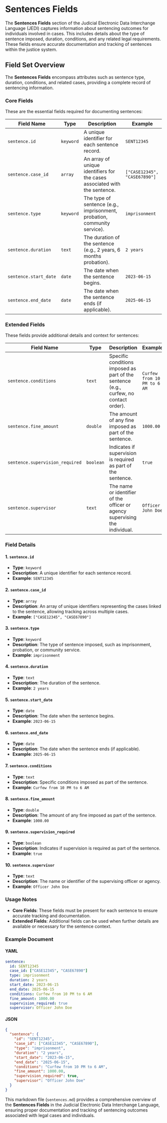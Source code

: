 # Sentences Fields

The **Sentences Fields** section of the Judicial Electronic Data Interchange Language (JEDI) captures information about sentencing outcomes for individuals involved in cases. This includes details about the type of sentence imposed, duration, conditions, and any related legal requirements. These fields ensure accurate documentation and tracking of sentences within the justice system.

## Field Set Overview

The **Sentences Fields** encompass attributes such as sentence type, duration, conditions, and related cases, providing a complete record of sentencing information.

### Core Fields

These are the essential fields required for documenting sentences:

| Field Name                    | Type      | Description                                                                 | Example                     |
|------------------------------|-----------|-----------------------------------------------------------------------------|-----------------------------|
| `sentence.id`                | `keyword` | A unique identifier for each sentence record.                               | `SENT12345`                 |
| `sentence.case_id`           | `array`   | An array of unique identifiers for the cases associated with the sentence.  | `["CASE12345", "CASE67890"]`|
| `sentence.type`              | `keyword` | The type of sentence (e.g., imprisonment, probation, community service).    | `imprisonment`              |
| `sentence.duration`          | `text`    | The duration of the sentence (e.g., 2 years, 6 months probation).           | `2 years`                   |
| `sentence.start_date`        | `date`    | The date when the sentence begins.                                          | `2023-06-15`                |
| `sentence.end_date`          | `date`    | The date when the sentence ends (if applicable).                            | `2025-06-15`                |

### Extended Fields

These fields provide additional details and context for sentences:

| Field Name                    | Type      | Description                                                                 | Example                     |
|------------------------------|-----------|-----------------------------------------------------------------------------|-----------------------------|
| `sentence.conditions`        | `text`    | Specific conditions imposed as part of the sentence (e.g., curfew, no contact order). | `Curfew from 10 PM to 6 AM`|
| `sentence.fine_amount`       | `double`  | The amount of any fine imposed as part of the sentence.                     | `1000.00`                   |
| `sentence.supervision_required` | `boolean` | Indicates if supervision is required as part of the sentence.               | `true`                      |
| `sentence.supervisor`        | `text`    | The name or identifier of the officer or agency supervising the individual. | `Officer John Doe`          |

### Field Details

#### 1. `sentence.id`
- **Type**: `keyword`
- **Description**: A unique identifier for each sentence record.
- **Example**: `SENT12345`

#### 2. `sentence.case_id`
- **Type**: `array`
- **Description**: An array of unique identifiers representing the cases linked to the sentence, allowing tracking across multiple cases.
- **Example**: `["CASE12345", "CASE67890"]`

#### 3. `sentence.type`
- **Type**: `keyword`
- **Description**: The type of sentence imposed, such as imprisonment, probation, or community service.
- **Example**: `imprisonment`

#### 4. `sentence.duration`
- **Type**: `text`
- **Description**: The duration of the sentence.
- **Example**: `2 years`

#### 5. `sentence.start_date`
- **Type**: `date`
- **Description**: The date when the sentence begins.
- **Example**: `2023-06-15`

#### 6. `sentence.end_date`
- **Type**: `date`
- **Description**: The date when the sentence ends (if applicable).
- **Example**: `2025-06-15`

#### 7. `sentence.conditions`
- **Type**: `text`
- **Description**: Specific conditions imposed as part of the sentence.
- **Example**: `Curfew from 10 PM to 6 AM`

#### 8. `sentence.fine_amount`
- **Type**: `double`
- **Description**: The amount of any fine imposed as part of the sentence.
- **Example**: `1000.00`

#### 9. `sentence.supervision_required`
- **Type**: `boolean`
- **Description**: Indicates if supervision is required as part of the sentence.
- **Example**: `true`

#### 10. `sentence.supervisor`
- **Type**: `text`
- **Description**: The name or identifier of the supervising officer or agency.
- **Example**: `Officer John Doe`

### Usage Notes

- **Core Fields**: These fields must be present for each sentence to ensure accurate tracking and documentation.
- **Extended Fields**: Additional fields can be used when further details are available or necessary for the sentence context.

### Example Document

#### YAML

```yaml
sentence:
  id: SENT12345
  case_id: ["CASE12345", "CASE67890"]
  type: imprisonment
  duration: 2 years
  start_date: 2023-06-15
  end_date: 2025-06-15
  conditions: Curfew from 10 PM to 6 AM
  fine_amount: 1000.00
  supervision_required: true
  supervisor: Officer John Doe
```

#### JSON

```json
{
  "sentence": {
    "id": "SENT12345",
    "case_id": ["CASE12345", "CASE67890"],
    "type": "imprisonment",
    "duration": "2 years",
    "start_date": "2023-06-15",
    "end_date": "2025-06-15",
    "conditions": "Curfew from 10 PM to 6 AM",
    "fine_amount": 1000.00,
    "supervision_required": true,
    "supervisor": "Officer John Doe"
  }
}
```

This markdown file (`sentences.md`) provides a comprehensive overview of the **Sentences Fields** in the Judicial Electronic Data Interchange Language, ensuring proper documentation and tracking of sentencing outcomes associated with legal cases and individuals.